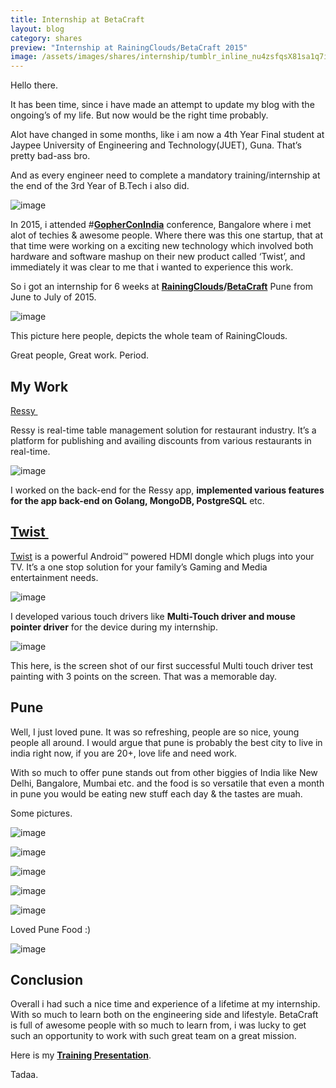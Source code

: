 ```yaml
---
title: Internship at BetaCraft
layout: blog
category: shares
preview: "Internship at RainingClouds/BetaCraft 2015"
image: /assets/images/shares/internship/tumblr_inline_nu4zsfqsX81sa1q7i_540.png
---
```


Hello there.

It has been time, since i have made an attempt to update my blog with
the ongoing’s of my life. But now would be the right time probably.

Alot have changed in some months, like i am now a 4th Year Final student
at Jaypee University of Engineering and Technology(JUET), Guna. That’s
pretty bad-ass bro.

And as every engineer need to complete a mandatory training/internship
at the end of the 3rd Year of B.Tech i also did.

![image](/assets/images/shares/internship/tumblr_inline_nu4zsfqsX81sa1q7i_540.png)

In 2015, i attended 
\#[**GopherConIndia**](http://www.gophercon.in/) conference, Bangalore where i met
alot of techies & awesome people. Where there was this one startup, that
at that time were working on a exciting new technology which involved
both hardware and software mashup on their new product called ‘Twist’,
and immediately it was clear to me that i wanted to experience this
work. 

So i got an internship for 6 weeks at
**[RainingClouds](http://rainingclouds.com/)/[BetaCraft](http://betacraft.co/)**
Pune from June to July of 2015.

![image](/assets/images/shares/internship/tumblr_inline_nu5u1oLqMK1sa1q7i_540.jpg)

This picture here people, depicts the whole team of RainingClouds. 

Great people, Great work. Period.

My Work
-------

[Ressy ](http://ressyapp.com/)

Ressy is real-time table management solution for restaurant industry.
It’s a platform for publishing and availing discounts from various
restaurants in real-time.

![image](/assets/images/shares/internship/tumblr_inline_nu6je3y2Yh1sa1q7i_540.png)

I worked on the back-end for the Ressy app, **implemented various
features for the app back-end on Golang, MongoDB, PostgreSQL** etc. 

[Twist ](http://www.gettwist.tv/)
---------------------------------

[Twist](http://www.gettwist.tv/) is a powerful Android™ powered HDMI
dongle which plugs into your TV. It’s a one stop solution for your
family’s Gaming and Media entertainment needs. 

![image](/assets/images/shares/internship/tumblr_inline_nu6jcsIzvL1sa1q7i_540.png)

I developed various touch drivers like **Multi-Touch driver and mouse
pointer driver** for the device during my internship.

![image](/assets/images/shares/internship/tumblr_inline_nu6jzc3a2q1sa1q7i_540.jpg)

This here, is the screen shot of our first successful Multi touch driver
test painting with 3 points on the screen. That was a memorable day. 

Pune
----

Well, I just loved pune. It was so refreshing, people are so nice, young
people all around. I would argue that pune is probably the best city to
live in india right now, if you are 20+, love life and need work.

With so much to offer pune stands out from other biggies of India like
New Delhi, Bangalore, Mumbai etc. and the food is so versatile that even
a month in pune you would be eating new stuff each day & the tastes are
muah.

Some pictures.

![image](/assets/images/shares/internship/tumblr_inline_nu6jwhryrR1sa1q7i_540.jpg)

![image](/assets/images/shares/internship/tumblr_inline_nu6jwyai951sa1q7i_540.jpg)

![image](/assets/images/shares/internship/tumblr_inline_nu6jxjZs3S1sa1q7i_540.jpg)

![image](/assets/images/shares/internship/tumblr_inline_nu6lg83xYp1sa1q7i_540.jpg)

![image](/assets/images/shares/internship/tumblr_inline_nu6lixMZnX1sa1q7i_540.jpg)

Loved Pune Food :)

![image](/assets/images/shares/internship/tumblr_inline_nu6ljkoToI1sa1q7i_540.jpg)


Conclusion
----------

Overall i had such a nice time and experience of a lifetime at my
internship. With so much to learn both on the engineering side and
lifestyle. BetaCraft is full of awesome people with so much to learn
from, i was lucky to get such an opportunity to work with such great
team on a great mission.

Here is my [**Training Presentation**](https://drive.google.com/file/d/0B19RfWY3tagHX3hTcmw3VmZSQTQ/view?usp=sharing).

Tadaa.

